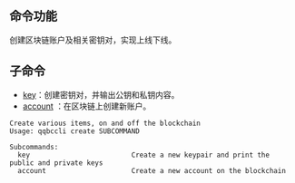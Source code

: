 ## 命令功能

创建区块链账户及相关密钥对，实现上线下线。

## 子命令
- [key](key)：创建密钥对，并输出公钥和私钥内容。
- [account](account) ：在区块链上创建新账户。

```console
Create various items, on and off the blockchain
Usage: qqbccli create SUBCOMMAND

Subcommands:
  key                         Create a new keypair and print the public and private keys
  account                     Create a new account on the blockchain
```
